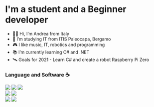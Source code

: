 <h1>I'm a student and a Beginner developer</h1>
<ul>
  <li>👋🏻 Hi, I’m Andrea from Italy</li>
  <li>🏫 I’m studying IT from ITIS Paleocapa, Bergamo</li>
  <li>🎮 I like music, IT, robotics and programming</li>
  <li>📚 I’m currently learning C# and .NET</li>
  <li>🛰️ Goals for 2021 - Learn C# and create a robot Raspberry Pi Zero</li> 
</ul>

<h3>Language and Software ☕</h3>
<img src="https://img.shields.io/badge/C%2B%2B-00599C?style=for-the-badge&logo=c%2B%2B&logoColor=white"> <img src="https://img.shields.io/badge/C%23-239120?style=for-the-badge&logo=c-sharp&logoColor=white"> <img src="https://img.shields.io/badge/Python-FFD43B?style=for-the-badge&logo=python&logoColor=darkgreen"> <br>
<!--A CAPO-->
<img src="https://img.shields.io/badge/HTML5-E34F26?style=for-the-badge&logo=html5&logoColor=white"> <img src="https://img.shields.io/badge/CSS3-1572B6?style=for-the-badge&logo=css3&logoColor=white">
<br>
<img src="https://img.shields.io/badge/Visual_Studio-5C2D91?style=for-the-badge&logo=visual%20studio&logoColor=white">
  <!--<li>ABB RobotStudio</li>-->
<img src="https://img.shields.io/badge/Arduino-00979D?style=for-the-badge&logo=Arduino&logoColor=white">

